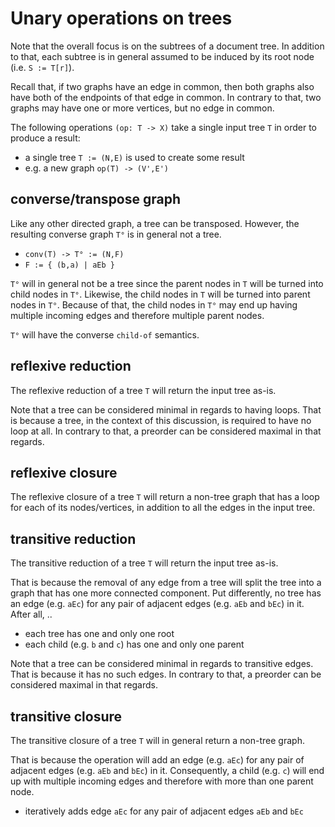 
<!-- ======================================================================= -->
# Unary operations on trees

Note that the overall focus is on the subtrees of a document tree. In addition
to that, each subtree is in general assumed to be induced by its root node
(i.e. `S := T[r]`).

Recall that, if two graphs have an edge in common, then both graphs also have
both of the endpoints of that edge in common. In contrary to that, two graphs
may have one or more vertices, but no edge in common.

The following operations `(op: T -> X)` take a single input tree `T`
in order to produce a result:

* a single tree `T := (N,E)` is used to create some result
* e.g. a new graph `op(T) -> (V',E')`

<!-- ======================================================================= -->
## converse/transpose graph

Like any other directed graph, a tree can be transposed. However, the resulting
converse graph `T°` is in general not a tree.

* `conv(T) -> T° := (N,F)`
* `F := { (b,a) | aEb }`

`T°` will in general not be a tree since the parent nodes in `T` will be turned
into child nodes in `T°`. Likewise, the child nodes in `T` will be turned into
parent nodes in `T°`. Because of that, the child nodes in `T°` may end up having
multiple incoming edges and therefore multiple parent nodes.

`T°` will have the converse `child-of` semantics.

<!-- ======================================================================= -->
## reflexive reduction

The reflexive reduction of a tree `T` will return the input tree as-is.

Note that a tree can be considered minimal in regards to having loops. That is
because a tree, in the context of this discussion, is required to have no loop
at all. In contrary to that, a preorder can be considered maximal in that regards.

<!-- ======================================================================= -->
## reflexive closure

The reflexive closure of a tree `T` will return a non-tree graph that has a loop
for each of its nodes/vertices, in addition to all the edges in the input tree.

<!-- ======================================================================= -->
## transitive reduction

The transitive reduction of a tree `T` will return the input tree as-is.

That is because the removal of any edge from a tree will split the tree into a
graph that has one more connected component. Put differently, no tree has an
edge (e.g. `aEc`) for any pair of adjacent edges (e.g. `aEb` and `bEc`) in it.
After all, ..

* each tree has one and only one root
* each child (e.g. `b` and `c`) has one and only one parent

Note that a tree can be considered minimal in regards to transitive edges.
That is because it has no such edges. In contrary to that, a preorder can be
considered maximal in that regards.

<!-- ======================================================================= -->
## transitive closure

The transitive closure of a tree `T` will in general return a non-tree graph.

That is because the operation will add an edge (e.g. `aEc`) for any pair of
adjacent edges (e.g. `aEb` and `bEc`) in it. Consequently, a child (e.g. `c`)
will end up with multiple incoming edges and therefore with more than one
parent node.

* iteratively adds edge `aEc` for any pair of adjacent edges `aEb` and `bEc`
